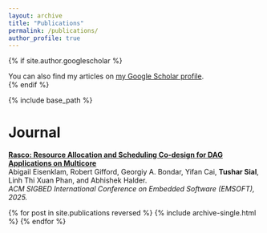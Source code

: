 ```yaml
---
layout: archive
title: "Publications"
permalink: /publications/
author_profile: true
---
```


{% if site.author.googlescholar %}
  <div class="wordwrap"> You can also find my articles on <a href="{{site.author.googlescholar}}">my Google Scholar profile</a>.</div>
{% endif %}

{% include base_path %}

# Journal 
**[Rasco: Resource Allocation and Scheduling Co-design for DAG Applications on Multicore](https://dl.acm.org/doi/pdf/10.1145/3761814)**  
Abigail Eisenklam, Robert Gifford, Georgiy A. Bondar, Yifan Cai, **Tushar Sial**, Linh Thi Xuan Phan, and Abhishek Halder.  
*ACM SIGBED International Conference on Embedded Software (EMSOFT), 2025.*  

{% for post in site.publications reversed %}
  {% include archive-single.html %}
{% endfor %}
